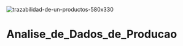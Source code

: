 ![trazabilidad-de-un-productos-580x330](https://github.com/user-attachments/assets/9512c626-568e-47da-804d-0c8c78b84f5c)
# Analise_de_Dados_de_Producao
 
